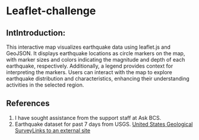 # Leaflet-challenge
## IntIntroduction:
This interactive map visualizes earthquake data using leaflet.js and GeoJSON. It displays earthquake locations as circle markers on the map, with marker sizes and colors indicating the magnitude and depth of each earthquake, respectively. Additionally, a legend provides context for interpreting the markers. Users can interact with the map to explore earthquake distribution and characteristics, enhancing their understanding  activities in the selected region.

## References
1. I have sought assistance from the support staff at Ask BCS.
2. Earthquake dataset for past 7 days from USGS. [United States Geological SurveyLinks to an external site](https://earthquake.usgs.gov/earthquakes/feed/v1.0/geojson.php)

